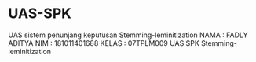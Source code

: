 # UAS-SPK 
UAS sistem penunjang keputusan Stemming-leminitization
NAMA : FADLY ADITYA
NIM : 181011401688
KELAS : 07TPLM009
UAS SPK Stemming-leminitization
